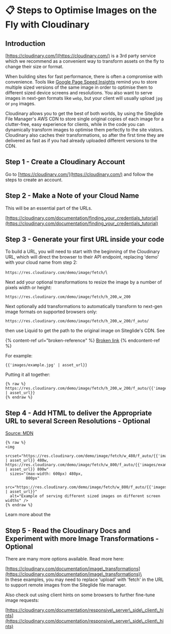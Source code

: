 # 📋 Steps to Optimise Images on the Fly with Cloudinary

## Introduction

[https://cloudinary.com/](https://cloudinary.com/) is a 3rd party service which we recommend as a convenient way to transform assets on the fly to change their size or format.

When building sites for fast performance, there is often a compromise with convenience. Tools like [Google Page](https://pagespeed.web.dev/)[ Speed Insights](https://pagespeed.web.dev/) remind you to store multiple sized versions of the same image in order to optimise them to different sized device screens and resolutions. You also want to serve images in next-gen formats like `webp`, but your client will usually upload `jpg` or `png` images.

Cloudinary allows you to get the best of both worlds, by using the Siteglide File Manager's AWS CDN to store single original copies of each image for a clutter-free, easy experience for clients, while in the code you can dynamically transform images to optimise them perfectly to the site vistors. Cloudinary also caches their transformations, so after the first time they are delivered as fast as if you had already uploaded different versions to the CDN.

## Step 1 - Create a Cloudinary Account

Go to [https://cloudinary.com/](https://cloudinary.com/) and follow the steps to create an account.

## Step 2 - Make a Note of your Cloud Name

This will be an essential part of the URLs.

[https://cloudinary.com/documentation/finding_your_credentials_tutorial](https://cloudinary.com/documentation/finding_your_credentials_tutorial)

## Step 3 - Generate your first URL inside your code

To build a URL, you will need to start with the beginning of the Cloudinary URL, which will direct the browser to their API endpoint, replacing 'demo' with your cloud name from step 2:

`https://res.cloudinary.com/demo/image/fetch/`\\

Next add your optional transformations to resize the image by a number of pixels width or height:

`https://res.cloudinary.com/demo/image/fetch/h_200,w_200`

Next optionally add transformations to automatically transform to next-gen image formats on supported browsers only:

`https://res.cloudinary.com/demo/image/fetch/h_200,w_200/f_auto/`

then use Liquid to get the path to the original image on Siteglide's CDN. See

{% content-ref url="broken-reference" %}
[Broken link](broken-reference)
{% endcontent-ref %}

For example:

`{{'images/example.jpg' | asset_url}}`

Putting it all together:

```liquid
{% raw %}
https://res.cloudinary.com/demo/image/fetch/h_200,w_200/f_auto/{{'images/example.jpg' | asset_url}}
{% endraw %}
```

## Step 4 - Add HTML to deliver the Appropriate URL to several Screen Resolutions - Optional

[Source: MDN](https://developer.mozilla.org/en-US/docs/Learn/HTML/Multimedia\_and\_embedding/Responsive\_images)

```liquid
{% raw %}
<img
  srcset="https://res.cloudinary.com/demo/image/fetch/w_480/f_auto/{{'images/example.jpg' | asset_url}} 480w, https://res.cloudinary.com/demo/image/fetch/w_800/f_auto/{{'images/example.jpg' | asset_url}} 800w"
  sizes="(max-width: 600px) 480px,
         800px"
  src="https://res.cloudinary.com/demo/image/fetch/w_800/f_auto/{{'images/example.jpg' | asset_url}}"
  alt="Example of serving different sized images on different screen widths" />
{% endraw %}
```

Learn more about the

## Step 5 - Read the Cloudinary Docs and Experiment with more Image Transformations - Optional

There are many more options available. Read more here:

[https://cloudinary.com/documentation/image\_transformations](https://cloudinary.com/documentation/image\_transformations)\
\
In these examples, you may need to replace 'upload' with 'fetch' in the URL to support remote images from the Siteglide file manager.

Also check out using client hints on some browsers to further fine-tune image requests:

[https://cloudinary.com/documentation/responsive\_server\_side\_client\_hints](https://cloudinary.com/documentation/responsive\_server\_side\_client\_hints)
